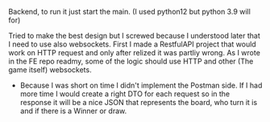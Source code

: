 Backend, to run it just start the main. (I used python12 but python 3.9 will for)

Tried to make the best design but I screwed because I understood later that I need to use also websockets. 
First I made a RestfulAPI project that would work on HTTP request and only after relized it was partliy wrong.
As I wrote in the FE repo readmy, some of the logic should use HTTP and other (The game itself) websockets.


* Because I was short on time I didn't implement the Postman side. If I had more time I would create a right DTO for each request so in the response it will be a nice JSON that represents the board, who turn it is and if there is a Winner or draw.
